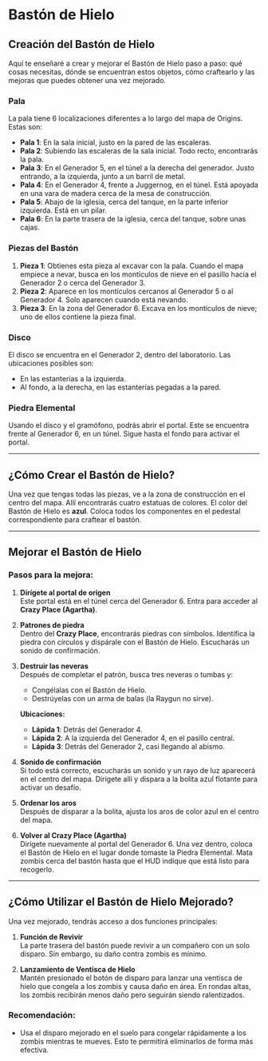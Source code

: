 # Bastón de Hielo

## Creación del Bastón de Hielo
Aquí te enseñaré a crear y mejorar el Bastón de Hielo paso a paso: qué cosas necesitas, dónde se encuentran estos objetos, cómo craftearlo y las mejoras que puedes obtener una vez mejorado.

### Pala
La pala tiene 6 localizaciones diferentes a lo largo del mapa de Origins. Estas son:

- **Pala 1**: En la sala inicial, justo en la pared de las escaleras.
- **Pala 2**: Subiendo las escaleras de la sala inicial. Todo recto, encontrarás la pala.
- **Pala 3**: En el Generador 5, en el túnel a la derecha del generador. Justo entrando, a la izquierda, junto a un barril de metal.
- **Pala 4**: En el Generador 4, frente a Juggernog, en el túnel. Está apoyada en una vara de madera cerca de la mesa de construcción.
- **Pala 5**: Abajo de la iglesia, cerca del tanque, en la parte inferior izquierda. Está en un pilar.
- **Pala 6**: En la parte trasera de la iglesia, cerca del tanque, sobre unas cajas.

### Piezas del Bastón
1. **Pieza 1**: Obtienes esta pieza al excavar con la pala. Cuando el mapa empiece a nevar, busca en los montículos de nieve en el pasillo hacia el Generador 2 o cerca del Generador 3.
2. **Pieza 2**: Aparece en los montículos cercanos al Generador 5 o al Generador 4. Solo aparecen cuando está nevando.
3. **Pieza 3**: En la zona del Generador 6. Excava en los montículos de nieve; uno de ellos contiene la pieza final.

### Disco
El disco se encuentra en el Generador 2, dentro del laboratorio. Las ubicaciones posibles son:
- En las estanterías a la izquierda.
- Al fondo, a la derecha, en las estanterías pegadas a la pared.

### Piedra Elemental
Usando el disco y el gramófono, podrás abrir el portal. Este se encuentra frente al Generador 6, en un túnel. Sigue hasta el fondo para activar el portal.

---

## ¿Cómo Crear el Bastón de Hielo?
Una vez que tengas todas las piezas, ve a la zona de construcción en el centro del mapa. Allí encontrarás cuatro estatuas de colores. El color del Bastón de Hielo es **azul**. Coloca todos los componentes en el pedestal correspondiente para craftear el bastón.

---

## Mejorar el Bastón de Hielo
### Pasos para la mejora:
1. **Dirígete al portal de origen**  
   Este portal está en el túnel cerca del Generador 6. Entra para acceder al **Crazy Place (Agartha)**.

2. **Patrones de piedra**  
   Dentro del **Crazy Place**, encontrarás piedras con símbolos. Identifica la piedra con círculos y dispárale con el Bastón de Hielo. Escucharás un sonido de confirmación.

3. **Destruir las neveras**  
   Después de completar el patrón, busca tres neveras o tumbas y:
   - Congélalas con el Bastón de Hielo.
   - Destrúyelas con un arma de balas (la Raygun no sirve).
   
   **Ubicaciones:**
   - **Lápida 1**: Detrás del Generador 4.
   - **Lápida 2**: A la izquierda del Generador 4, en el pasillo central.
   - **Lápida 3**: Detrás del Generador 2, casi llegando al abismo.

4. **Sonido de confirmación**  
   Si todo está correcto, escucharás un sonido y un rayo de luz aparecerá en el centro del mapa. Dirígete allí y dispara a la bolita azul flotante para activar un desafío.

5. **Ordenar los aros**  
   Después de disparar a la bolita, ajusta los aros de color azul en el centro del mapa.

6. **Volver al Crazy Place (Agartha)**  
   Dirígete nuevamente al portal del Generador 6. Una vez dentro, coloca el Bastón de Hielo en el lugar donde tomaste la Piedra Elemental. Mata zombis cerca del bastón hasta que el HUD indique que está listo para recogerlo.

---

## ¿Cómo Utilizar el Bastón de Hielo Mejorado?
Una vez mejorado, tendrás acceso a dos funciones principales:

1. **Función de Revivir**  
   La parte trasera del bastón puede revivir a un compañero con un solo disparo. Sin embargo, su daño contra zombis es mínimo.

2. **Lanzamiento de Ventisca de Hielo**  
   Mantén presionado el botón de disparo para lanzar una ventisca de hielo que congela a los zombis y causa daño en área. En rondas altas, los zombis recibirán menos daño pero seguirán siendo ralentizados.

### Recomendación:
- Usa el disparo mejorado en el suelo para congelar rápidamente a los zombis mientras te mueves. Esto te permitirá eliminarlos de forma más efectiva.
